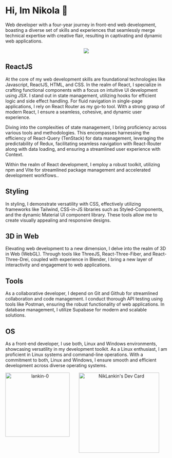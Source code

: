 # Hi, Im Nikola 👋

<div>
 <p>Web developer with a four-year journey in front-end web development, boasting a diverse set of skills and experiences that seamlessly merge technical expertise with creative flair, resulting in captivating and dynamic web applications.</p>
</div>

<p align="center">
  <a href="https://skillicons.dev">
    <img src="https://skillicons.dev/icons?i=html,css,js,react,redux,styledcomponents,tailwind,threejs,vite,postman,linux,git,github" />
  </a>
</p>

## ReactJS

At the core of my web development skills are foundational technologies like Javascript, ReactJS, HTML, and CSS. In the realm of React, I specialize in crafting functional components with a focus on intuitive UI development using JSX. I stand out in state management, utilizing hooks for efficient logic and side effect handling. For fluid navigation in single-page applications, I rely on React Router as my go-to tool. With a strong grasp of modern React, I ensure a seamless, cohesive, and dynamic user experience.

Diving into the complexities of state management, I bring proficiency across various tools and methodologies. This encompasses harnessing the efficiency of React-Query (TenStack) for data management, leveraging the predictability of Redux, facilitating seamless navigation with React-Router along with data loading, and ensuring a streamlined user experience with Context.

Within the realm of React development, I employ a robust toolkit, utilizing npm and Vite for streamlined package management and accelerated development workflows..

## Styling

In styling, I demonstrate versatility with CSS, effectively utilizing frameworks like Tailwind, CSS-in-JS libraries such as Styled-Components, and the dynamic Material UI component library. These tools allow me to create visually appealing and responsive designs.

## 3D in Web

Elevating web development to a new dimension, I delve into the realm of 3D in Web (WebGL). Through tools like ThreeJS, React-Three-Fiber, and React-Three-Drei, coupled with experience in Blender, I bring a new layer of interactivity and engagement to web applications.

## Tools

As a collaborative developer, I depend on Git and Github for streamlined collaboration and code management. I conduct thorough API testing using tools like Postman, ensuring the robust functionality of web applications. In database management, I utilize Supabase for modern and scalable solutions.

## OS

As a front-end developer, I use both, Linux and Windows environments, showcasing versatility in my development toolkit. As a Linux enthusiast, I am proficient in Linux systems and command-line operations. With a commitment to both, Linux and Windows, I ensure smooth and efficient development across diverse operating systems.

<p align="center">
 <img align="left" height="200em" src="https://github-readme-stats.vercel.app/api/top-langs/?username=lankin-0&layout=compact&theme=dark" alt=lankin-0 />
<a href="https://app.daily.dev/lankin0"><img src="https://api.daily.dev/devcards/e052db8f83234f60a43b904ed488aa64.png?r=ofw" width="250" alt="NikLankin's Dev Card"/></a>
</p>
